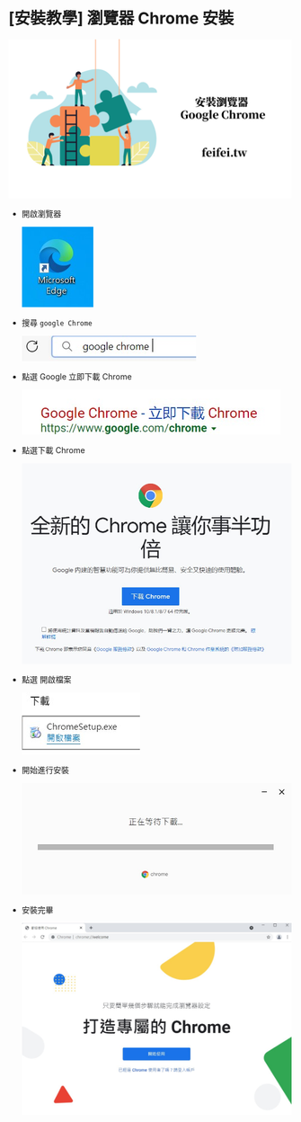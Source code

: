 # [安裝教學] 瀏覽器 Chrome 安裝

![install-google-chrome/install-google-chrome.jpg](install-google-chrome/install-google-chrome.jpg)


- 開啟瀏覽器

    ![install-google-chrome/install-google-chrome(1).jpg](install-google-chrome/install-google-chrome(1).jpg)

- 搜尋 `google Chrome`

    ![install-google-chrome/install-google-chrome(2).jpg](install-google-chrome/install-google-chrome(2).jpg)

- 點選  Google 立即下載 Chrome

    ![install-google-chrome/install-google-chrome(3).jpg](install-google-chrome/install-google-chrome(3).jpg)

- 點選下載 Chrome

    ![install-google-chrome/install-google-chrome(4).jpg](install-google-chrome/install-google-chrome(4).jpg)

- 點選 開啟檔案

    ![install-google-chrome/install-google-chrome(5).jpg](install-google-chrome/install-google-chrome(5).jpg)

- 開始進行安裝

    ![install-google-chrome/install-google-chrome(6).jpg](install-google-chrome/install-google-chrome(6).jpg)

- 安裝完畢

    ![install-google-chrome/install-google-chrome(7).jpg](install-google-chrome/install-google-chrome(7).jpg)